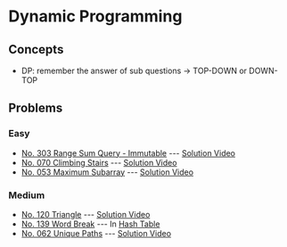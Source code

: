 # Dynamic Programming

## Concepts
* DP: remember the answer of sub questions -> TOP-DOWN or DOWN-TOP

## Problems

### Easy

* [No. 303 Range Sum Query - Immutable](./303_RangeSumQuery.py) --- [Solution Video](https://www.youtube.com/watch?v=pt-xIS6huIg&list=PLLuMmzMTgVK7vEbeHBDD42pqqG36jhuOr&index=78)
* [No. 070 Climbing Stairs](./070_ClimbingStairs.py) --- [Solution Video](https://www.youtube.com/watch?v=pt-xIS6huIg&list=PLLuMmzMTgVK7vEbeHBDD42pqqG36jhuOr&index=76)
* [No. 053 Maximum Subarray](./053_MaximumSubarray.py) --- [Solution Video](https://www.youtube.com/watch?v=pt-xIS6huIg&list=PLLuMmzMTgVK7vEbeHBDD42pqqG36jhuOr&index=74)

### Medium

* [No. 120 Triangle](./120_Triangle.py) --- [Solution Video](https://www.youtube.com/watch?v=pt-xIS6huIg&list=PLLuMmzMTgVK7vEbeHBDD42pqqG36jhuOr&index=75)
* [No. 139 Word Break](../HashTable/139_WordBreak.py) --- In [Hash Table](../HashTable)
* [No. 062 Unique Paths](./062_UniquePaths.py) --- [Solution Video](https://www.youtube.com/watch?v=fmpP5Ll0Azc&list=PLLuMmzMTgVK7vEbeHBDD42pqqG36jhuOr&index=69)